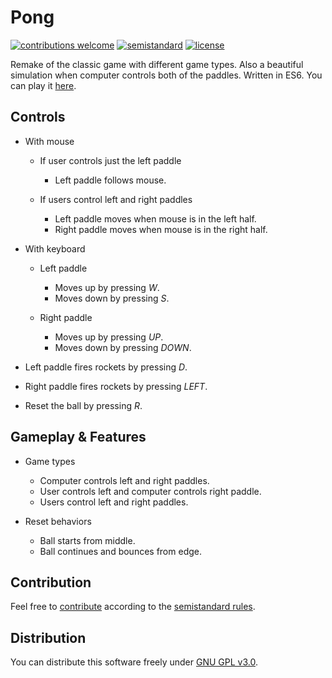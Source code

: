# Pong

[![contributions welcome](https://img.shields.io/badge/contributions-welcome-brightgreen.svg)](https://github.com/berkerol/battle-pong/issues)
[![semistandard](https://img.shields.io/badge/code%20style-semistandard-brightgreen.svg)](https://github.com/Flet/semistandard)
[![license](https://img.shields.io/badge/license-GPL--3.0-blue.svg)](https://github.com/berkerol/battle-pong/blob/master/LICENSE)

Remake of the classic game with different game types. Also a beautiful simulation when computer controls both of the paddles. Written in ES6\. You can play it [here](https://berkerol.github.io/pong/pong.html).

## Controls

- With mouse

  - If user controls just the left paddle

    - Left paddle follows mouse.

  - If users control left and right paddles

    - Left paddle moves when mouse is in the left half.
    - Right paddle moves when mouse is in the right half.

- With keyboard

  - Left paddle

    - Moves up by pressing _W_.
    - Moves down by pressing _S_.

  - Right paddle

    - Moves up by pressing _UP_.
    - Moves down by pressing _DOWN_.

- Left paddle fires rockets by pressing _D_.

- Right paddle fires rockets by pressing _LEFT_.

- Reset the ball by pressing _R_.

## Gameplay & Features

- Game types

  - Computer controls left and right paddles.
  - User controls left and computer controls right paddle.
  - Users control left and right paddles.

- Reset behaviors

  - Ball starts from middle.
  - Ball continues and bounces from edge.

## Contribution

Feel free to [contribute](https://github.com/berkerol/battle-pong/issues) according to the [semistandard rules](https://github.com/Flet/semistandard).

## Distribution

You can distribute this software freely under [GNU GPL v3.0](https://github.com/berkerol/battle-pong/blob/master/LICENSE).
